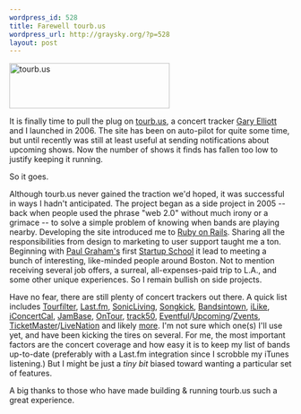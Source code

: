 ```yaml
--- 
wordpress_id: 528
title: Farewell tourb.us
wordpress_url: http://graysky.org/?p=528
layout: post
---
```

<div class="flickr-frame">
<img src="http://graysky.org/images/tourbus.png" width="286" height="81" alt="tourb.us" title="tourb.us" class="flickr-photo"/>
</div>

It is finally time to pull the plug on <a href="http://tourb.us">tourb.us</a>, a concert tracker <a href="http://twitter.com/gary">Gary Elliott</a> and I launched in 2006. The site has been on auto-pilot for quite some time, but until recently was still at least useful at sending notifications about upcoming shows. Now the number of shows it finds has fallen too low to justify keeping it running. 

So it goes.

Although tourb.us never gained the traction we'd hoped, it was successful in ways I hadn't anticipated. The project began as a side project in 2005 -- back when people used the phrase "web 2.0" without much irony or a grimace -- to solve a simple problem of knowing when bands are playing nearby. Developing the site introduced me to <a href="http://www.rubyonrails.org">Ruby on Rails</a>. Sharing all the responsibilities from design to marketing to user support taught me a ton. Beginning with <a href="http://www.paulgraham.com">Paul Graham's</a> first <a href="http://startupschool.org/">Startup School</a> it lead to meeting a bunch of interesting, like-minded people around Boston. Not to mention receiving several job offers, a surreal, all-expenses-paid trip to L.A.,  and some other unique experiences. So I remain bullish on side projects.

Have no fear, there are still plenty of concert trackers out there. A quick list includes <a href="http://www.tourfilter.com">Tourfilter</a>, <a href="http://last.fm">Last.fm</a>, <a href="http://sonicliving.com">SonicLiving</a>, <a href="http://www.songkick.com/">Songkick</a>, <a href="http://www.bandsintown.com">Bandsintown</a>, <a href="http://www.ilike.com">iLike</a>, <a href="http://www.iconcertcal.com/">iConcertCal</a>, <a href="http://www.jambase.com">JamBase</a>, <a href="http://www.ontour.net/">OnTour</a>, <a href="http://track50.com/">track50</a>, <a href="http://www.eventful.com">Eventful</a>/<a href="http://upcoming.org">Upcoming</a>/<a href="http://zvents.com">Zvents</a>, <a href="http://www.ticketmaster.com">TicketMaster</a>/<a href="http://www.livenation.com">LiveNation</a> and likely <a href="http://rocketsurgeon.squarespace.com/articles/2007/6/1/concert-20-12-personalized-concert-listing-tools.html">more</a>. I'm not sure which one(s) I'll use yet, and have been kicking the tires on several. For me, the most important factors are the concert coverage and how easy it is to keep my list of bands up-to-date (preferably with a Last.fm integration since I scrobble my iTunes listening.) But I might be just a <em>tiny bit</em> biased toward wanting a particular set of features.

A big thanks to those who have made building & running tourb.us such a great experience.
